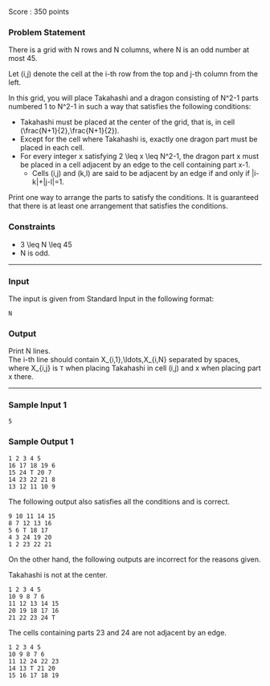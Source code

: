 Score : 350 points

### Problem Statement

There is a grid with N rows and N columns, where N is an odd number at most 45.

Let (i,j) denote the cell at the i-th row from the top and j-th column from the left.

In this grid, you will place Takahashi and a dragon consisting of N^2-1 parts numbered 1 to N^2-1 in such a way that satisfies the following conditions:

* Takahashi must be placed at the center of the grid, that is, in cell (\frac{N+1}{2},\frac{N+1}{2}).
* Except for the cell where Takahashi is, exactly one dragon part must be placed in each cell.
* For every integer x satisfying 2 \leq x \leq N^2-1, the dragon part x must be placed in a cell adjacent by an edge to the cell containing part x-1.
  + Cells (i,j) and (k,l) are said to be adjacent by an edge if and only if |i-k|+|j-l|=1.

Print one way to arrange the parts to satisfy the conditions. It is guaranteed that there is at least one arrangement that satisfies the conditions.

### Constraints

* 3 \leq N \leq 45
* N is odd.

---

### Input

The input is given from Standard Input in the following format:

```
N
```

### Output

Print N lines.  
The i-th line should contain X\_{i,1},\ldots,X\_{i,N} separated by spaces, where X\_{i,j} is `T` when placing Takahashi in cell (i,j) and x when placing part x there.

---

### Sample Input 1

```
5
```

### Sample Output 1

```
1 2 3 4 5
16 17 18 19 6
15 24 T 20 7
14 23 22 21 8
13 12 11 10 9
```

The following output also satisfies all the conditions and is correct.

```
9 10 11 14 15
8 7 12 13 16
5 6 T 18 17
4 3 24 19 20 
1 2 23 22 21
```

On the other hand, the following outputs are incorrect for the reasons given.

Takahashi is not at the center.

```
1 2 3 4 5
10 9 8 7 6
11 12 13 14 15
20 19 18 17 16
21 22 23 24 T
```

The cells containing parts 23 and 24 are not adjacent by an edge.

```
1 2 3 4 5
10 9 8 7 6
11 12 24 22 23
14 13 T 21 20
15 16 17 18 19
```